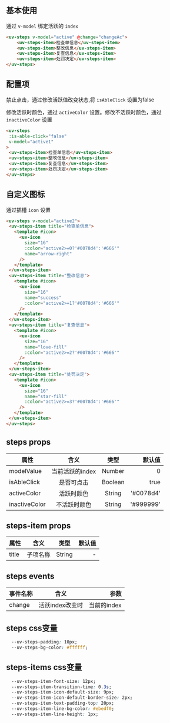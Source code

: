 <script setup>
import useCompStore from '../store/copname.js'
import { onMounted } from 'vue'
const compStore =useCompStore()

onMounted(()=>{
  compStore.updateName('steps')
})

</script>

## 基本使用

通过 `v-model` 绑定活跃的 `index`

```html
<uv-steps v-model="active" @change="changeAc">
    <uv-steps-item>检查单信息</uv-steps-item>
    <uv-steps-item>整改信息</uv-steps-item>
    <uv-steps-item>复查信息</uv-steps-item>
    <uv-steps-item>处罚决定</uv-steps-item>
</uv-steps>
```

##  配置项

禁止点击，通过修改活跃值改变状态,将 `isAbleClick`  设置为false

修改活跃时颜色，通过 `activeColor` 设置。修改不活跃时颜色，通过 `inactiveColor` 设置


 ```html
<uv-steps
  :is-able-click="false"
  v-model="active1"
>
  <uv-steps-item>检查单信息</uv-steps-item>
  <uv-steps-item>整改信息</uv-steps-item>
  <uv-steps-item>复查信息</uv-steps-item>
  <uv-steps-item>处罚决定</uv-steps-item>
</uv-steps>
 ```

 ## 自定义图标

 通过插槽 `icon` 设置

 ```html
<uv-steps v-model="active2">
  <uv-steps-item title="检查单信息">
    <template #icon>
      <uv-icon
        size="16"
        :color="active2>=0?'#0078d4':'#666'"
        name="arrow-right"
      />
    </template>
  </uv-steps-item>
  <uv-steps-item title="整改信息">
    <template #icon>
      <uv-icon
        size="16"
        name="success"
        :color="active2>=1?'#0078d4':'#666'"
      />
    </template>
  </uv-steps-item>
  <uv-steps-item title="复查信息">
    <template #icon>
      <uv-icon
        size="16"
        name="love-fill"
        :color="active2>=2?'#0078d4':'#666'"
      />
    </template>
  </uv-steps-item>
  <uv-steps-item title="处罚决定">
    <template #icon>
      <uv-icon
        size="16"
        name="star-fill"
        :color="active2>=3?'#0078d4':'#666'"
      />
    </template>
  </uv-steps-item>
</uv-steps>
 ```


 ## steps props

| 属性          |      含义       |  类型   |    默认值 |
| ------------- | :-------------: | :-----: | --------: |
| modelValue    | 当前活跃的index | Number  |         0 |
| isAbleClick   |   是否可点击    | Boolean |      true |
| activeColor   |   活跃时颜色    | String  | '#0078d4' |
| inactiveColor |  不活跃时颜色   | String  | '#999999' |



 ## steps-item props

| 属性  |   含义   |  类型  | 默认值 |
| ----- | :------: | :----: | -----: |
| title | 子项名称 | String |      - |

## steps events

| 事件名称 |      含义       |        参数 |
| -------- | :-------------: | ----------: |
| change   | 活跃index改变时 | 当前的index |

## steps css变量

```css
  --uv-steps-padding: 10px;
  --uv-steps-bg-color: #ffffff;
```

## steps-items css变量

```css
  --uv-steps-item-font-size: 12px;
  --uv-steps-item-transition-time: 0.3s;
  --uv-steps-item-icon-default-size: 9px;
  --uv-steps-item-icon-default-border-size: 2px;
  --uv-steps-item-text-padding-top: 20px;
  --uv-steps-item-line-bg-color: #ebedf0;
  --uv-steps-item-line-height: 1px;
```